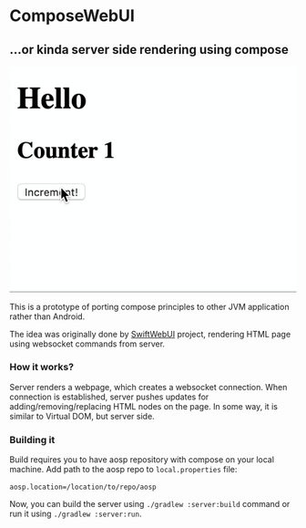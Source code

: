 # ComposeWebUI
## ...or kinda server side rendering using compose

![demo](images/demo.gif)

This is a prototype of porting compose principles to other JVM application rather than Android.

The idea was originally done by [SwiftWebUI](https://github.com/SwiftWebUI/SwiftWebUI) project,
rendering HTML page using websocket commands from server.

### How it works?

Server renders a webpage, which creates a websocket connection. When connection is established,
server pushes updates for adding/removing/replacing HTML nodes on the page. In some way, it is similar
to Virtual DOM, but server side.

### Building it
Build requires you to have aosp repository with compose on your local machine.
Add path to the aosp repo to `local.properties` file:
```properties
aosp.location=/location/to/repo/aosp
```

Now, you can build the server using `./gradlew :server:build` command or run it using `./gradlew :server:run`.
